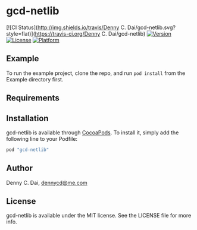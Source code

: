 # gcd-netlib

[![CI Status](http://img.shields.io/travis/Denny C. Dai/gcd-netlib.svg?style=flat)](https://travis-ci.org/Denny C. Dai/gcd-netlib)
[![Version](https://img.shields.io/cocoapods/v/gcd-netlib.svg?style=flat)](http://cocoapods.org/pods/gcd-netlib)
[![License](https://img.shields.io/cocoapods/l/gcd-netlib.svg?style=flat)](http://cocoapods.org/pods/gcd-netlib)
[![Platform](https://img.shields.io/cocoapods/p/gcd-netlib.svg?style=flat)](http://cocoapods.org/pods/gcd-netlib)

## Example

To run the example project, clone the repo, and run `pod install` from the Example directory first.

## Requirements

## Installation

gcd-netlib is available through [CocoaPods](http://cocoapods.org). To install
it, simply add the following line to your Podfile:

```ruby
pod "gcd-netlib"
```

## Author

Denny C. Dai, dennycd@me.com

## License

gcd-netlib is available under the MIT license. See the LICENSE file for more info.
